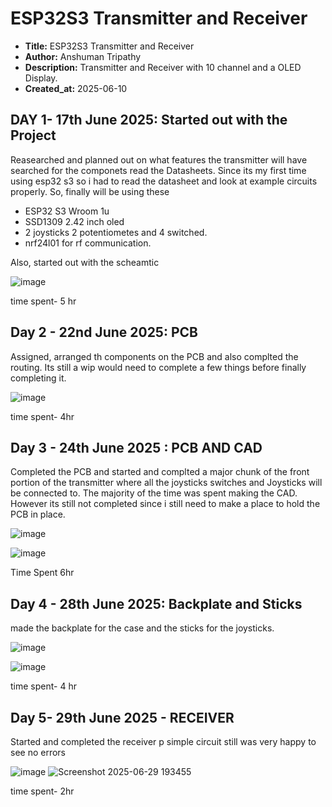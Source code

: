 # ESP32S3 Transmitter and Receiver
- **Title:** ESP32S3 Transmitter and Receiver
- **Author:** Anshuman Tripathy
- **Description:** Transmitter and Receiver with 10 channel and a OLED Display.
- **Created_at:** 2025-06-10

## **DAY 1- 17th June 2025: Started out with the Project**

Reasearched and planned out on what features the transmitter will have searched for the componets read the Datasheets. Since its my first time using esp32 s3 so i had to read the datasheet and look at example circuits properly. So, finally will be using these
- ESP32 S3 Wroom 1u
- SSD1309 2.42 inch oled
- 2 joysticks 2 potentiometes and 4 switched.
- nrf24l01 for rf communication.


Also, started out with the scheamtic 

![image](https://github.com/user-attachments/assets/089a61a7-1538-48f8-8a25-32b5308424fc)

time spent- 5 hr

## **Day 2 - 22nd June 2025: PCB**

Assigned, arranged th components on the PCB and also complted the routing. Its still a wip would need to complete a few things before finally completing it.

![image](https://github.com/user-attachments/assets/f8bbc11c-ec4d-49e3-911d-2026bd4fb890)

time spent- 4hr 

## **Day 3 - 24th June 2025 : PCB AND CAD**

Completed the PCB and started and complted a major chunk of the front portion of the transmitter where all the joysticks switches and Joysticks will be connected to.
The majority of the time was spent making the CAD. However its still not completed since i still need to make a place to hold the PCB in place.

![image](https://github.com/user-attachments/assets/2098f867-ff02-40c2-87c4-d50bd16ddf60)

![image](https://github.com/user-attachments/assets/d8307f23-5534-47e2-a6e7-c3d44604a6f6)

Time Spent 6hr

## **Day 4 - 28th June 2025: Backplate and Sticks**

made the backplate for the case and the sticks for the joysticks.

![image](https://github.com/user-attachments/assets/a728b6c2-59c3-40f1-b202-e30c7e8dd2b2)

![image](https://github.com/user-attachments/assets/758139fa-a30d-403a-9d7a-7915382e9990)

time spent- 4 hr

## **Day 5- 29th June 2025 - RECEIVER**

Started and completed the receiver p simple circuit still was very happy to see no errors 

![image](https://github.com/user-attachments/assets/2f46c668-ff0d-438b-ab19-912112501710)
![Screenshot 2025-06-29 193455](https://github.com/user-attachments/assets/188cc9fb-2d91-4c0e-80a2-68ca26b91226)

time spent- 2hr
